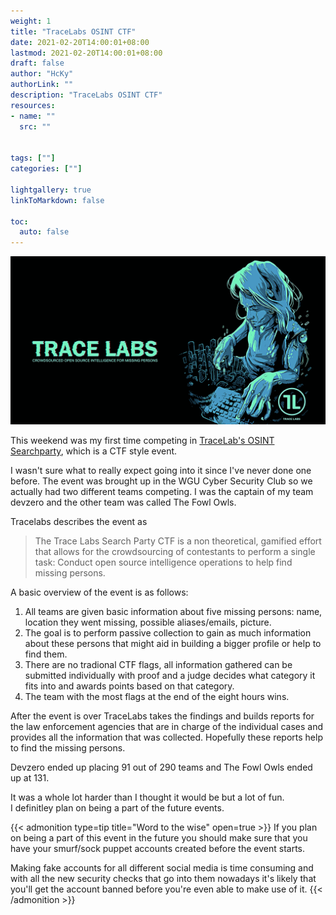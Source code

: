 ```yaml
---
weight: 1
title: "TraceLabs OSINT CTF"
date: 2021-02-20T14:00:01+08:00
lastmod: 2021-02-20T14:00:01+08:00
draft: false
author: "HcKy"
authorLink: ""
description: "TraceLabs OSINT CTF"
resources:
- name: ""
  src: ""

  
tags: [""]
categories: [""]

lightgallery: true
linkToMarkdown: false

toc:
  auto: false
---
```


<div style="text-align:center"><a href="https://tracelabs.org"><img src="tracelabs.png"></a></div>

This weekend was my first time competing in [TraceLab's OSINT Searchparty](https://www.tracelabs.org/initiatives/search-party), which is a CTF style event.  

I wasn't sure what to really expect going into it since I've never done one before.
The event was brought up in the WGU Cyber Security Club so we actually had two different teams competing.
I was the captain of my team devzero and the other team was called The Fowl Owls.


Tracelabs describes the event as 
>The Trace Labs Search Party CTF is a non theoretical, gamified effort that allows for the crowdsourcing of contestants to perform a single task: 
>Conduct open source intelligence operations to help find missing persons.

A basic overview of the event is as follows:

1. All teams are given basic information about five missing persons: name, location they went missing, possible aliases/emails, picture.
2. The goal is to perform passive collection to gain as much information about these persons that might aid in building a bigger profile or help to find them.
3. There are no tradional CTF flags, all information gathered can be submitted individually with proof and a judge decides what category it fits into and awards points based on that category.
4. The team with the most flags at the end of the eight hours wins.

After the event is over TraceLabs takes the findings and builds reports for the law enforcement agencies that are in charge of the individual cases and provides
all the information that was collected. Hopefully these reports help to find the missing persons.

Devzero ended up placing 91 out of 290 teams and The Fowl Owls ended up at 131.

It was a whole lot harder than I thought it would be but a lot of fun.  
I definitley plan on being a part of the future events.

{{< admonition type=tip title="Word to the wise" open=true >}}
If you plan on being a part of this event in the future you should make sure that you have your smurf/sock puppet accounts created before the event starts.

Making fake accounts for all different social media is time consuming and with all the new security checks that go into them nowadays it's likely that you'll get the account banned
before you're even able to make use of it.
{{< /admonition >}}

